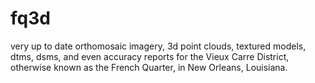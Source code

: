# fq3d
very up to date orthomosaic imagery, 3d point clouds, textured models, dtms, dsms, and even accuracy reports for the Vieux Carre District, otherwise known as the French Quarter, in New Orleans, Louisiana.

